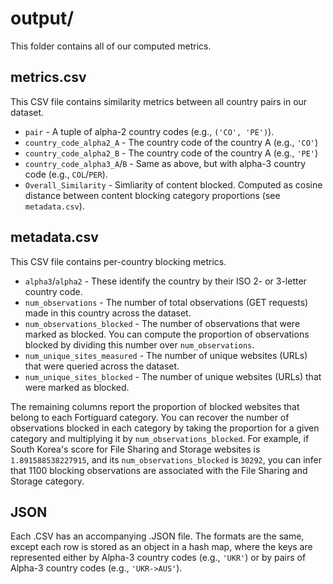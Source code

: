 # output/

This folder contains all of our computed metrics.


## metrics.csv

This CSV file contains similarity metrics between all country pairs in our dataset.

- `pair` - A tuple of alpha-2 country codes (e.g., `('CO', 'PE')`).
- `country_code_alpha2_A` - The country code of the country A (e.g., `'CO'`)
- `country_code_alpha2_B` - The country code of the country A (e.g., `'PE'`)
- `country_code_alpha3_A`/`B` - Same as above, but with alpha-3 country code (e.g., `COL`/`PER`).
- `Overall_Similarity` - Simliarity of content blocked. Computed as cosine distance between content blocking category proportions (see `metadata.csv`).

## metadata.csv

This CSV file contains per-country blocking metrics.

- `alpha3`/`alpha2` - These identify the country by their ISO 2- or 3-letter country code.
- `num_observations` - The number of total observations (GET requests) made in this country across the dataset.
- `num_observations_blocked` - The number of observations that were marked as blocked. You can compute the proportion of observations blocked by dividing this number over `num_observations`.
- `num_unique_sites_measured` - The number of unique websites (URLs) that were queried across the dataset.
- `num_unique_sites_blocked` - The number of unique websites (URLs) that were marked as blocked.

The remaining columns report the proportion of blocked websites that belong to each Fortiguard category. You can recover the number of observations blocked in each category by taking the proportion for a given category and multiplying it by `num_observations_blocked`. For example, if South Korea's score for File Sharing and Storage websites is `1.891588538227915`, and its `num_observations_blocked` is `30292`, you can infer that 1100 blocking observations are associated with the File Sharing and Storage category.

## JSON

Each .CSV has an accompanying .JSON file. The formats are the same, except each row is stored as an object in a hash map, where the keys are represented either by Alpha-3 country codes (e.g., `'UKR'`) or by pairs of Alpha-3 country codes (e.g., `'UKR->AUS'`).

